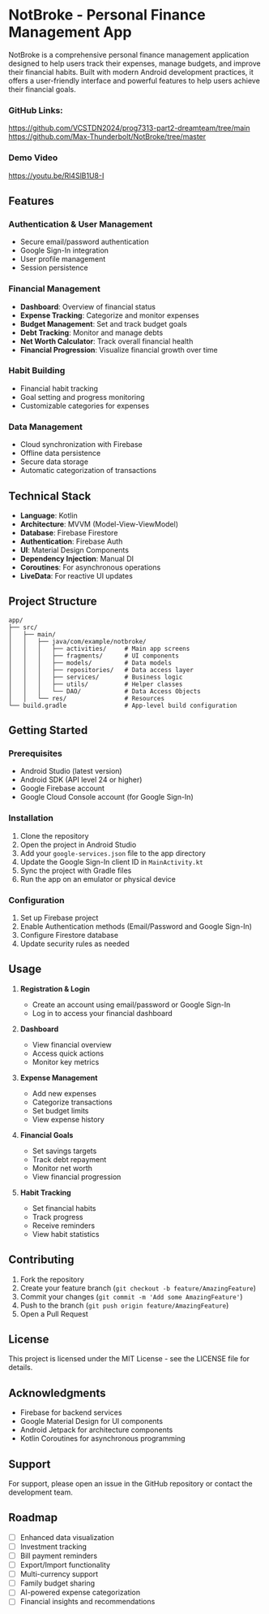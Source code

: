 # NotBroke - Personal Finance Management App

NotBroke is a comprehensive personal finance management application designed to help users track their expenses, manage budgets, and improve their financial habits. Built with modern Android development practices, it offers a user-friendly interface and powerful features to help users achieve their financial goals.
### GitHub Links:
https://github.com/VCSTDN2024/prog7313-part2-dreamteam/tree/main
https://github.com/Max-Thunderbolt/NotBroke/tree/master 
### Demo Video
https://youtu.be/Rl4SlB1U8-I

## Features

### Authentication & User Management
- Secure email/password authentication
- Google Sign-In integration
- User profile management
- Session persistence

### Financial Management
- **Dashboard**: Overview of financial status
- **Expense Tracking**: Categorize and monitor expenses
- **Budget Management**: Set and track budget goals
- **Debt Tracking**: Monitor and manage debts
- **Net Worth Calculator**: Track overall financial health
- **Financial Progression**: Visualize financial growth over time

### Habit Building
- Financial habit tracking
- Goal setting and progress monitoring
- Customizable categories for expenses

### Data Management
- Cloud synchronization with Firebase
- Offline data persistence
- Secure data storage
- Automatic categorization of transactions

## Technical Stack

- **Language**: Kotlin
- **Architecture**: MVVM (Model-View-ViewModel)
- **Database**: Firebase Firestore
- **Authentication**: Firebase Auth
- **UI**: Material Design Components
- **Dependency Injection**: Manual DI
- **Coroutines**: For asynchronous operations
- **LiveData**: For reactive UI updates

## Project Structure

```
app/
├── src/
│   ├── main/
│   │   ├── java/com/example/notbroke/
│   │   │   ├── activities/     # Main app screens
│   │   │   ├── fragments/      # UI components
│   │   │   ├── models/         # Data models
│   │   │   ├── repositories/   # Data access layer
│   │   │   ├── services/       # Business logic
│   │   │   ├── utils/          # Helper classes
│   │   │   └── DAO/            # Data Access Objects
│   │   └── res/                # Resources
└── build.gradle                # App-level build configuration
```

## Getting Started

### Prerequisites
- Android Studio (latest version)
- Android SDK (API level 24 or higher)
- Google Firebase account
- Google Cloud Console account (for Google Sign-In)

### Installation
1. Clone the repository
2. Open the project in Android Studio
3. Add your `google-services.json` file to the app directory
4. Update the Google Sign-In client ID in `MainActivity.kt`
5. Sync the project with Gradle files
6. Run the app on an emulator or physical device

### Configuration
1. Set up Firebase project
2. Enable Authentication methods (Email/Password and Google Sign-In)
3. Configure Firestore database
4. Update security rules as needed

## Usage

1. **Registration & Login**
   - Create an account using email/password or Google Sign-In
   - Log in to access your financial dashboard

2. **Dashboard**
   - View financial overview
   - Access quick actions
   - Monitor key metrics

3. **Expense Management**
   - Add new expenses
   - Categorize transactions
   - Set budget limits
   - View expense history

4. **Financial Goals**
   - Set savings targets
   - Track debt repayment
   - Monitor net worth
   - View financial progression

5. **Habit Tracking**
   - Set financial habits
   - Track progress
   - Receive reminders
   - View habit statistics

## Contributing

1. Fork the repository
2. Create your feature branch (`git checkout -b feature/AmazingFeature`)
3. Commit your changes (`git commit -m 'Add some AmazingFeature'`)
4. Push to the branch (`git push origin feature/AmazingFeature`)
5. Open a Pull Request

## License

This project is licensed under the MIT License - see the LICENSE file for details.

## Acknowledgments

- Firebase for backend services
- Google Material Design for UI components
- Android Jetpack for architecture components
- Kotlin Coroutines for asynchronous programming

## Support

For support, please open an issue in the GitHub repository or contact the development team.

## Roadmap

- [ ] Enhanced data visualization
- [ ] Investment tracking
- [ ] Bill payment reminders
- [ ] Export/Import functionality
- [ ] Multi-currency support
- [ ] Family budget sharing
- [ ] AI-powered expense categorization
- [ ] Financial insights and recommendations

